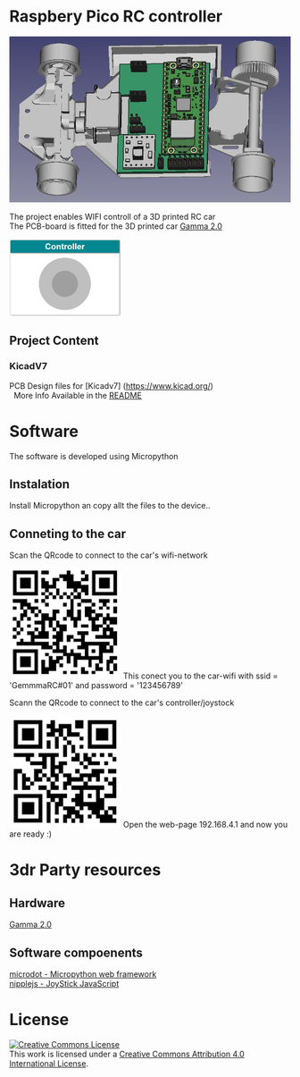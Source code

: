 # Raspbery Pico RC controller
<img src="images/Freecad_gemma_electronics.jpg" width="700">

The project enables WIFI controll of a 3D printed RC car <br>
The PCB-board is fitted for the 3D printed car [Gamma 2.0](https://cults3d.com/en/3d-model/gadget/gamma-2-demo) <br>

<img src="images/controller_gui.png" width="200">

## Project Content 

### KicadV7  
PCB Design files for [Kicadv7] (https://www.kicad.org/) \
&nbsp; More Info Available in the [README](/KicadV7/README.md) 


# Software
The software is developed using Micropython

## Instalation
Install Micropython an copy allt the files to the device..

## Conneting to the car
Scan the QRcode to connect to the car's wifi-network 

<img src="images/qr_connect_wifi.png" width="200"> 
This conect you to the car-wifi with ssid = 'GemmmaRC#01' and password = '123456789'

Scann the QRcode to connect to the car's controller/joystock

<img src="images/qr_connect_page.png" width="200">
Open the web-page 192.168.4.1 and now you are ready :)

# 3dr Party resources
## Hardware
[Gamma 2.0](https://cults3d.com/en/3d-model/gadget/gamma-2-demo)
## Software compoenents
[microdot - Micropython web framework](https://github.com/miguelgrinberg/microdot) <br>
[nipplejs - JoyStick JavaScript](https://github.com/yoannmoinet/nipplejs)

# License

<a rel="license" href="http://creativecommons.org/licenses/by/4.0/"><img alt="Creative Commons License" style="border-width:0" src="https://i.creativecommons.org/l/by/4.0/88x31.png" /></a><br />This work is licensed under a <a rel="license" href="http://creativecommons.org/licenses/by/4.0/">Creative Commons Attribution 4.0 International License</a>.

